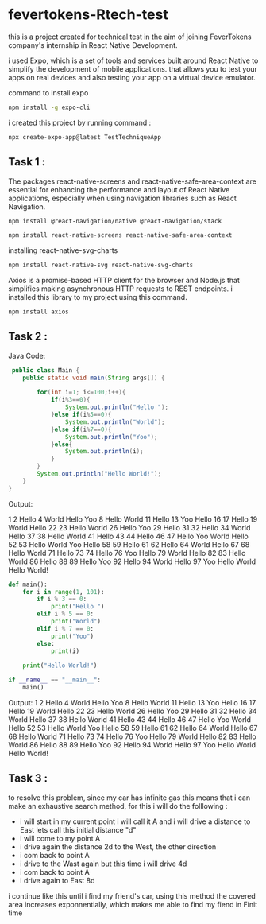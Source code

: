 # fevertokens-Rtech-test
this is a project created for technical test in the aim of joining FeverTokens company's internship in React Native Development. 



i used Expo, which is a set of tools and services built around React Native to simplify the development of mobile applications. 
that allows you to test your apps on real devices and also testing your app on a virtual device emulator.

command to install expo
```bash
npm install -g expo-cli
```

i created this project by running command :
```bash
npx create-expo-app@latest TestTechniqueApp
```

## Task 1 :
The packages react-native-screens and react-native-safe-area-context are essential for enhancing the performance and layout of React Native applications, 
especially when using navigation libraries such as React Navigation.
```bash
npm install @react-navigation/native @react-navigation/stack
```
```bash
npm install react-native-screens react-native-safe-area-context
```

installing react-native-svg-charts 
```bash
npm install react-native-svg react-native-svg-charts
```
Axios is a promise-based HTTP client for the browser and Node.js that simplifies making asynchronous HTTP requests to REST endpoints.
i installed this library to my project using this command.
```bash
npm install axios
```



## Task 2 :

Java Code:

```Java
 public class Main {
    public static void main(String args[]) {
        
        for(int i=1; i<=100;i++){
            if(i%3==0){
                System.out.println("Hello ");
            }else if(i%5==0){
                System.out.println("World");
            }else if(i%7==0){
                System.out.println("Yoo");
            }else{
                System.out.println(i);
            }
        }
        System.out.println("Hello World!");
    }
} 
```
Output:

1
2
Hello 
4
World
Hello 
Yoo
8
Hello 
World
11
Hello 
13
Yoo
Hello 
16
17
Hello 
19
World
Hello 
22
23
Hello 
World
26
Hello 
Yoo
29
Hello 
31
32
Hello 
34
World
Hello 
37
38
Hello 
World
41
Hello 
43
44
Hello 
46
47
Hello 
Yoo
World
Hello 
52
53
Hello 
World
Yoo
Hello 
58
59
Hello 
61
62
Hello 
64
World
Hello 
67
68
Hello 
World
71
Hello 
73
74
Hello 
76
Yoo
Hello 
79
World
Hello 
82
83
Hello 
World
86
Hello 
88
89
Hello 
Yoo
92
Hello 
94
World
Hello 
97
Yoo
Hello 
World
Hello World!  

```Python
def main():
    for i in range(1, 101):
        if i % 3 == 0:
            print("Hello ")
        elif i % 5 == 0:
            print("World")
        elif i % 7 == 0:
            print("Yoo")
        else:
            print(i)
    
    print("Hello World!")

if __name__ == "__main__":
    main()
```
Output:
1 2 Hello 4 World Hello Yoo 8 Hello World 11 Hello 13 Yoo Hello 16 17 Hello 19 World Hello 22 23 Hello World 26 Hello Yoo 29 Hello 31 32 Hello 34 World Hello 37 38 Hello World 41 Hello 43 44 Hello 46 47 Hello Yoo World Hello 52 53 Hello World Yoo Hello 58 59 Hello 61 62 Hello 64 World Hello 67 68 Hello World 71 Hello 73 74 Hello 76 Yoo Hello 79 World Hello 82 83 Hello World 86 Hello 88 89 Hello Yoo 92 Hello 94 World Hello 97 Yoo Hello World Hello World!

## Task 3 :

to resolve this problem, since my car  has infinite gas this means that i can make an exhaustive search method, for this i will do the folllowing :
- i will start in my current point i will call it A  and i will drive a distance   to East lets call this initial distance "d"
- i will come to my point A 
- i drive again the distance 2d  to the West, the other direction
- i com back to point A
- i drive to the Wast again but this time i will drive 4d 
- i com back to point A
- i drive again to East 8d 

i continue like this until i find my friend's car, using this method  the covered area increases exponnentially, which makes me able to find my fiend in  Finit time




